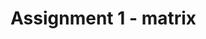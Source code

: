 # Assignment 1 - matrix


































































































